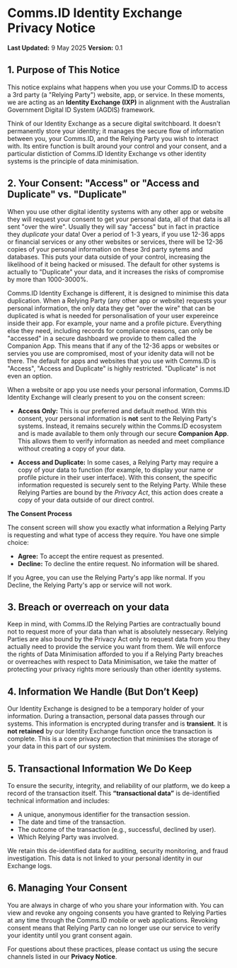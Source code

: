 # **Comms.ID Identity Exchange Privacy Notice**

**Last Updated:** 9 May 2025
**Version:** 0.1

## **1. Purpose of This Notice**

This notice explains what happens when you use your Comms.ID to access a 3rd party (a "Relying Party") website, app, or service. In these moments, we are acting as an **Identity Exchange (IXP)** in alignment with the Australian Government Digital ID System (AGDIS) framework.

Think of our Identity Exchange as a secure digital switchboard. It doesn't permanently store your identity; it manages the secure flow of information between you, your Comms.ID, and the Relying Party you wish to interact with. Its entire function is built around your control and your consent, and a particular distiction of Comms.ID Identity Exchange vs other identity systems is the principle of data minimisation.

## **2. Your Consent: "Access" or "Access and Duplicate" vs. "Duplicate"**

When you use other digital identity systems with any other app or website they will request your consent to get your personal data, all of that data is all sent "over the wire". Usually they will say "access" but in fact in practice they _duplicate_ your data! Over a period of 1-3 years, if you use 12-36 apps or financial services or any other websites or services, there will be 12-36 copies of your personal information on these 3rd party sytems and databases. This puts your data outside of your control, increasing the likelihood of it being hacked or misused. The default for other systems is actually to "Duplicate" your data, and it increases the risks of compromise by more than 1000-3000%.

Comms.ID Identity Exchange is different, it is designed to minimise this data duplication. When a Relying Party (any other app or website) requests your personal information, the only data they get "over the wire" that can be duplicated is what is needed for personalisation of your user expereince inside their app. For example, your name and a profile picture. Everything else they need, including records for compliance reasons, can only be "accessed" in a secure dashboard we provide to them called the Companion App. This means that if any of the 12-36 apps or websites or servies you use are compromised, most of your idenity data will not be there. The default for apps and websites that you use with Comms.ID is "Access", "Access and Duplicate" is highly restricted. "Duplicate" is not even an option.

When a website or app you use needs your personal information, Comms.ID Identity Exchange will clearly present to you on the consent screen:

- **Access Only:** This is our preferred and default method. With this consent, your personal information is **not** sent to the Relying Party's systems. Instead, it remains securely within the Comms.ID ecosystem and is made available to them only through our secure **Companion App**. This allows them to verify information as needed and meet compliance without creating a copy of your data.

- **Access and Duplicate:** In some cases, a Relying Party may require a copy of your data to function (for example, to display your name or profile picture in their user interface). With this consent, the specific information requested is securely sent to the Relying Party. While these Relying Parties are bound by the _Privacy Act_, this action does create a copy of your data outside of our direct control.

**The Consent Process**

The consent screen will show you exactly what information a Relying Party is requesting and what type of access they require. You have one simple choice:

- **Agree:** To accept the entire request as presented.
- **Decline:** To decline the entire request. No information will be shared.

If you Agree, you can use the Relying Party's app like normal.
If you Decline, the Relying Party's app or service will not work.

## **3. Breach or overreach on your data**

Keep in mind, with Comms.ID the Relying Parties are contractually bound not to request more of your data than what is absolutely nessecary. Relying Parties are also bound by the Privacy Act only to request data from you they actually need to provide the service you want from them. We will enforce the rights of Data Minimisation afforded to you if a Relying Party breaches or overreaches with respect to Data Minimisation, we take the matter of protecting your privacy rights more seriously than other identity systems.

## **4. Information We Handle (But Don’t Keep)**

Our Identity Exchange is designed to be a temporary holder of your information. During a transaction, personal data passes through our systems. This information is encrypted during transfer and is **transient**. It is **not retained** by our Identity Exchange function once the transaction is complete. This is a core privacy protection that minimises the storage of your data in this part of our system.

## **5. Transactional Information We Do Keep**

To ensure the security, integrity, and reliability of our platform, we do keep a record of the transaction itself. This **“transactional data”** is de-identified technical information and includes:

- A unique, anonymous identifier for the transaction session.
- The date and time of the transaction.
- The outcome of the transaction (e.g., successful, declined by user).
- Which Relying Party was involved.

We retain this de-identified data for auditing, security monitoring, and fraud investigation. This data is not linked to your personal identity in our Exchange logs.

## **6. Managing Your Consent**

You are always in charge of who you share your information with. You can view and revoke any ongoing consents you have granted to Relying Parties at any time through the Comms.ID mobile or web applications. Revoking consent means that Relying Party can no longer use our service to verify your identity until you grant consent again.

For questions about these practices, please contact us using the secure channels listed in our **Privacy Notice**.
